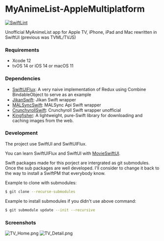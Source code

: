 # MyAnimeList-AppleMultiplatform
[![SwiftLint](https://github.com/HackingGate/MyAnimeList-AppleMultiplatform/actions/workflows/swiftlint.yml/badge.svg)](https://github.com/HackingGate/MyAnimeList-AppleMultiplatform/actions/workflows/swiftlint.yml)

Unofficial MyAnimeList app for Apple TV, iPhone, iPad and Mac rewritten in SwiftUI (previous was TVML/TVJS)

### Requirements

- Xcode 12
- tvOS 14 or iOS 14 or macOS 11

### Dependencies

- [SwiftUIFlux](https://github.com/Dimillian/SwiftUIFlux): A very naive implementation of Redux using Combine BindableObject to serve as an example
- [JikanSwift](https://github.com/HackingGate/JikanSwift): 
Jikan Swift wrapper
- [MALSyncSwift](https://github.com/HackingGate/MALSyncSwift): MALSync Api Swift wrapper
- [CrunchyrollSwift](https://github.com/HackingGate/CrunchyrollSwift): Crunchyroll Swift wrapper unofficial
- [Kingfisher](https://github.com/onevcat/Kingfisher): A lightweight, pure-Swift library for downloading and caching images from the web.

### Development

The project use SwiftUI and SwiftUIFlux.

You can learn SwiftUIFlux and SwiftUI with [MovieSwiftUI](https://github.com/Dimillian/MovieSwiftUI).

Swift packages made for this porject are intergrated as git submodules. Once the sub packages are well developed. I'll consider to change it back to the way to install a SwiftPM that everybody know.

Example to clone with submodules:

```sh
$ git clone --recurse-submodules
```

Example to install submodules if you didn't use above command:

```sh
$ git submodule update --init --recursive
```

### Screenshots

![TV_Home.png](https://github.com/HackingGate/MyAnimeList-AppleMultiplatform/raw/main/Screenshots/TV_Home.png)
![TV_Detail.png](https://github.com/HackingGate/MyAnimeList-AppleMultiplatform/raw/main/Screenshots/TV_Detail.png)
